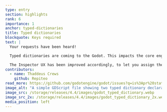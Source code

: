 ```yaml
---
type: entry
section: highlights
rank: 6
importance: 1
anchor: typed-dictionaries
title: Typed dictionaries
blockquote: Keys required
text: |
  Your requests have been heard!

  Typed dictionaries are coming to the Godot. This impacts the core engine, GDScript, and all other scripting languages when interfacing with Godot's <span class="code-highlight basetype">Dictionary</span> type.

  The Inspector UX has been improved accordingly, to let you assign the right keys and values directly in the editor.
contributors:
  - name: Thaddeus Crews
    github: Repiteo
read_more: https://github.com/godotengine/godot/issues?q=is%3Apr%20state%3Amerged%2078656%2070096%20
image_alt: "A simple GDScript file showing two typed dictionary declarations: one valid export, and another simple variable declaration that isn't correctly initialized. The parser detects that the dictionary expects `StringName` as keys and `float` as values, but a string was supplied as a value instead."
image_src: /storage/releases/4.4/images/godot_typed_dictionary.webp
image_src_2x: /storage/releases/4.4/images/godot_typed_dictionary_2x.webp
media_position: left
---
```

